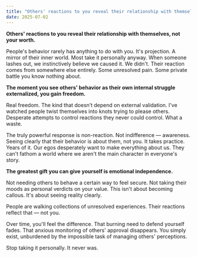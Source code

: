 ```yaml
---
title: "Others' reactions to you reveal their relationship with themselves"
date: 2025-07-02
---
```


<p>‍<strong id="">Others' reactions to you reveal their relationship with themselves, not your worth.</strong></p><p id="">People's behavior rarely has anything to do with you. It's projection. A mirror of their inner world. Most take it personally anyway. When someone lashes out, we instinctively believe we caused it. We didn't. Their reaction comes from somewhere else entirely. Some unresolved pain. Some private battle you know nothing about.</p><p id=""><strong id="">The moment you see others' behavior as their own internal struggle externalized, you gain freedom.</strong></p><p id="">Real freedom. The kind that doesn’t depend on external validation. I've watched people twist themselves into knots trying to please others. Desperate attempts to control reactions they never could control. What a waste.</p><p id="">The truly powerful response is non-reaction. Not indifference — awareness. Seeing clearly that their behavior is about them, not you. It takes practice. Years of it. Our egos desperately want to make everything about us. They can't fathom a world where we aren't the main character in everyone's story.</p><p id=""><strong id="">The greatest gift you can give yourself is emotional independence.</strong></p><p id="">Not needing others to behave a certain way to feel secure. Not taking their moods as personal verdicts on your value. This isn't about becoming callous. It's about seeing reality clearly.</p><p id="">People are walking collections of unresolved experiences. Their reactions reflect that — not you.</p><p id="">Over time, you'll feel the difference. That burning need to defend yourself fades. That anxious monitoring of others' approval disappears. You simply exist, unburdened by the impossible task of managing others' perceptions.</p><p id="">Stop taking it personally. It never was.</p>
